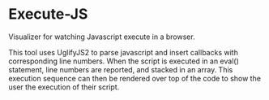 Execute-JS
==========

Visualizer for watching Javascript execute in a browser.

This tool uses UglifyJS2 to parse javascript and insert callbacks with corresponding line numbers. When the script is executed in an eval() statement, line numbers are reported, and stacked in an array. This execution sequence can then be rendered over top of the code to show the user the execution of their script.